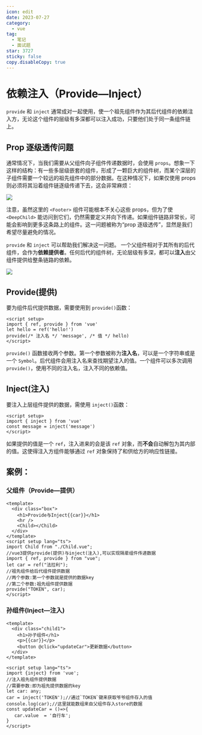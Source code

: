 ```yaml
---
icon: edit
date: 2023-07-27
category:
  - vue
tag:
  - 笔记
  - 面试题
star: 3727
sticky: false
copy.disableCopy: true
---
```


# 依赖注入（Provide—Inject）

`provide` 和 `inject` 通常成对一起使用，使一个祖先组件作为其后代组件的依赖注入方，无论这个组件的层级有多深都可以注入成功，只要他们处于同一条组件链上。

<!-- more -->

## Prop 逐级透传问题

通常情况下，当我们需要从父组件向子组件传递数据时，会使用 `props`。想象一下这样的结构：有一些多层级嵌套的组件，形成了一颗巨大的组件树，而某个深层的子组件需要一个较远的祖先组件中的部分数据。在这种情况下，如果仅使用 props 则必须将其沿着组件链逐级传递下去，这会非常麻烦：

![](https://cn.vuejs.org/assets/prop-drilling.11201220.png)

注意，虽然这里的 `<Footer>` 组件可能根本不关心这些 props，但为了使 `<DeepChild>` 能访问到它们，仍然需要定义并向下传递。如果组件链路非常长，可能会影响到更多这条路上的组件。这一问题被称为“prop 逐级透传”，显然是我们希望尽量避免的情况。

`provide` 和 `inject` 可以帮助我们解决这一问题。 一个父组件相对于其所有的后代组件，会作为**依赖提供者**。任何后代的组件树，无论层级有多深，都可以**注入**由父组件提供给整条链路的依赖。

![](https://cn.vuejs.org/assets/provide-inject.3e0505e4.png)

## Provide(提供)

要为组件后代提供数据，需要使用到 `provide()`函数：

```vue
<script setup>
import { ref, provide } from 'vue'
let hello = ref('hello!')
provide(/* 注入名 */ 'message', /* 值 */ hello)
</script>
```

`provide()` 函数接收两个参数。第一个参数被称为**注入名**，可以是一个字符串或是一个 `Symbol`。后代组件会用注入名来查找期望注入的值。一个组件可以多次调用 `provide()`，使用不同的注入名，注入不同的依赖值。

## Inject(注入)

要注入上层组件提供的数据，需使用 `inject()`函数：

```vue
<script setup>
import { inject } from 'vue'
const message = inject('message')
</script>
```

如果提供的值是一个 `ref`，注入进来的会是该 `ref` 对象，而**不会**自动解包为其内部的值。这使得注入方组件能够通过 `ref` 对象保持了和供给方的响应性链接。

## 案例：

### 父组件（Provide—提供）

```vue
<template>
  <div class="box">
    <h1>Provide与Inject{{car}}</h1>
    <hr />
    <Child></Child>
  </div>
</template>
<script setup lang="ts">
import Child from "./Child.vue";
//vue3提供provide(提供)与inject(注入),可以实现隔辈组件传递数据
import { ref, provide } from "vue";
let car = ref("法拉利");
//祖先组件给后代组件提供数据
//两个参数:第一个参数就是提供的数据key
//第二个参数:祖先组件提供数据
provide("TOKEN", car);
</script>
```

### 孙组件(Inject—注入)

```vue
<template>
  <div class="child1">
    <h1>孙子组件</h1>
    <p>{{car}}</p>
    <button @click="updateCar">更新数据</button>
  </div>
</template>

<script setup lang="ts">
import {inject} from 'vue';
//注入祖先组件提供数据
//需要参数:即为祖先提供数据的key
let car: any;
car = inject('TOKEN');//通过`TOKEN`键来获取爷爷组件存入的值
console.log(car);//这里就能数组来自父组件存入store的数据
const updateCar = ()=>{
   car.value  = '自行车';
}
</script>
```

